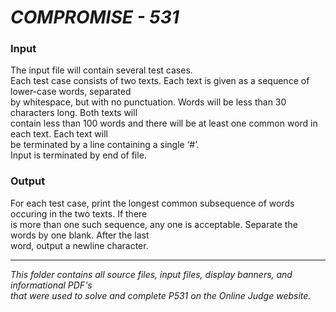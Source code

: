 # ***COMPROMISE - 531***

### **Input**<br>
The input file will contain several test cases.<br>
Each test case consists of two texts. Each text is given as a sequence of lower-case words, separated<br>
by whitespace, but with no punctuation. Words will be less than 30 characters long. Both texts will<br>
contain less than 100 words and there will be at least one common word in each text. Each text will<br>
be terminated by a line containing a single ‘#’.<br>
Input is terminated by end of file.<br>

### **Output**<br>
For each test case, print the longest common subsequence of words occuring in the two texts. If there<br>
is more than one such sequence, any one is acceptable. Separate the words by one blank. After the last<br>
word, output a newline character.<br>

--------------------

*This folder contains all source files, input files, display banners, and informational PDF's<br>
that were used to solve and complete P531 on the Online Judge website.*
